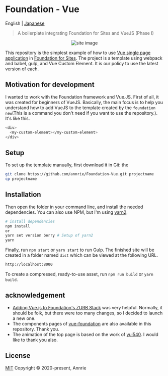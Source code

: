 # Foundation - Vue

English | [Japanese](./README.ja.md)

> A boilerplate integrating Foundation for Sites and VueJS (Phase I)

<p align="center"><img src="https://user-images.githubusercontent.com/5172584/78217125-567c8780-74f6-11ea-8f2e-7617163a9bc1.png" alt="site image"></p>

This repository is the simplest example of how to use [Vue single page application](https://jp.vuejs.org) in [Foundation for Sites](https://get.foundation/sites/docs/). The project is a template using webpack and babel, gulp, and Vue Custom Element. It is our policy to use the latest version of each.

## Motivation for development

I wanted to work with the Foundation framework and Vue.JS.
First of all, it was created for beginners of VueJS. Basically, the main focus is to help you understand how to add VueJS to the template created by the `foundation new`(This is a command you don't need if you want to use the repository.).
It's like this.

```bash
<div>
  <my-custom-element></my-custom-element>
</div>
```

## Setup

To set up the template manually, first download it in Git: the

```bash {.copy}
git clone https://github.com/annrie/Foundation-Vue.git projectname
cp projectname
```

## Installation

Then open the folder in your command line, and install the needed dependencies.
You can also use NPM, but I'm using [yarn2](https://yarnpkg.com/getting-started/install).

```bash
# install dependencies
npm install
or
yarn set version berry # Setup of yarn2
yarn
```

Finally, run `npm start` or `yarn start` to run Gulp. The finished site will be created in a folder named `dist` which can be viewed at the following URL.

```bash
http://localhost:8000
```

To create a compressed, ready-to-use asset, run `npm run build` or `yarn build`.

## acknowledgement

- [Adding Vue.js to Foundation's ZURB Stack](https://zendev.com/2018/04/18/adding-vue-files-to-foundation-template.html) was very helpful. Normally, it should be folk, but there were too many changes, so I decided to launch a new one.
- The components pages of [vue-foundation](https://github.com/vue-foundation/vue-foundation) are also available in this repository. Thank you.
- The animation of the top page is based on the work of [yui540](https://twitter.com/yui540). I would like to thank you also.

## License

[MIT](https://github.com/annrie/Foundation-Vue/blob/master/LICENSE)
Copyright &copy; 2020-present, Annrie
